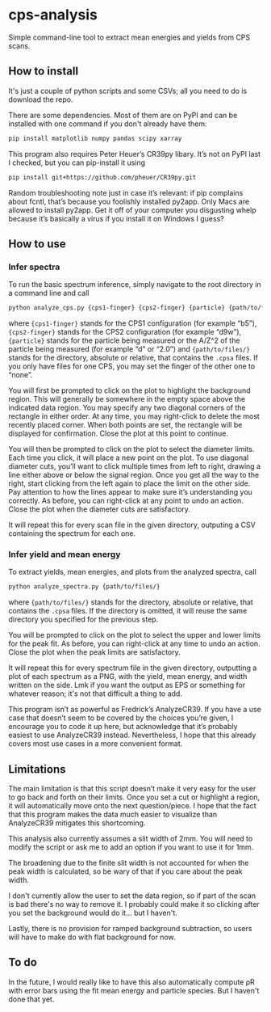 # cps-analysis

 Simple command-line tool to extract mean energies and yields from CPS scans.
 
## How to install

 It's just a couple of python scripts and some CSVs; all you need to do is download the repo.

 There are some dependencies.
 Most of them are on PyPI and can be installed with one command if you don't already have them:
 ~~~bash
 pip install matplotlib numpy pandas scipy xarray
 ~~~

 This program also requires Peter Heuer’s CR39py libary.
 It’s not on PyPI last I checked, but you can pip-install it using
 ~~~bash
 pip install git+https://github.com/pheuer/CR39py.git
 ~~~

 Random troubleshooting note just in case it’s relevant: if pip complains about fcntl,
 that’s because you foolishly installed py2app.
 Only Macs are allowed to install py2app. 
 Get it off of your computer you disgusting whelp
 because it’s basically a virus if you install it on Windows I guess?

## How to use

### Infer spectra

 To run the basic spectrum inference, simply navigate to the root directory in a command line and call
 ~~~bash
 python analyze_cps.py {cps1-finger} {cps2-finger} {particle} {path/to/files/}
 ~~~
 where `{cps1-finger}` stands for the CPS1 configuration (for example “b5”),
 `{cps2-finger}` stands for the CPS2 configuration (for example “d9w”),
 `{particle}` stands for the particle being measured or the A/Z^2 of the particle being measured (for example “d” or “2.0”)
 and `{path/to/files/}` stands for the directory, absolute or relative, that contains the `.cpsa` files.
 If you only have files for one CPS, you may set the finger of the other one to “none”.

 You will first be prompted to click on the plot to highlight the background region.
 This will generally be somewhere in the empty space above the indicated data region.
 You may specify any two diagonal corners of the rectangle in either order.
 At any time, you may right-click to delete the most recently placed corner.
 When both points are set, the rectangle will be displayed for confirmation.
 Close the plot at this point to continue.

 You will then be prompted to click on the plot to select the diameter limits.
 Each time you click, it will place a new point on the plot.
 To use diagonal diameter cuts, you’ll want to click multiple times from left to right,
 drawing a line either above or below the signal region.
 Once you get all the way to the right, start clicking from the left again to place the limit on the other side.
 Pay attention to how the lines appear to make sure it’s understanding you correctly.
 As before, you can right-click at any point to undo an action.
 Close the plot when the diameter cuts are satisfactory.
 
 It will repeat this for every scan file in the given directory,
 outputing a CSV containing the spectrum for each one.

### Infer yield and mean energy

 To extract yields, mean energies, and plots from the analyzed spectra, call
 ~~~bash
 python analyze_spectra.py {path/to/files/}
 ~~~
 where `{path/to/files/}` stands for the directory, absolute or relative, that contains the `.cpsa` files.
 If the directory is omitted, it will reuse the same directory you specified for the previous step.

 You will be prompted to click on the plot to select the upper and lower limits for the peak fit.
 As before, you can right-click at any time to undo an action.
 Close the plot when the peak limits are satisfactory.
 
 It will repeat this for every spectrum file in the given directory,
 outputting a plot of each spectrum as a PNG,
 with the yield, mean energy, and width written on the side.
 Lmk if you want the output as EPS or something for whatever reason;
 it's not that difficult a thing to add.

 This program isn’t as powerful as Fredrick’s AnalyzeCR39.
 If you have a use case that doesn’t seem to be covered by the choices you’re given,
 I encourage you to code it up here, but acknowledge that it’s probably easiest to use AnalyzeCR39 instead.
 Nevertheless, I hope that this already covers most use cases in a more convenient format.

## Limitations

 The main limitation is that this script doesn’t make it very easy for the user to go back and forth on their limits.
 Once you set a cut or highlight a region, it will automatically move onto the next question/piece.
 I hope that the fact that this program makes the data much easier to visualize than AnalyzeCR39
 mitigates this shortcoming. 

 This analysis also currently assumes a slit width of 2mm.
 You will need to modify the script or ask me to add an option if you want to use it for 1mm.
 
 The broadening due to the finite slit width is not accounted for when the peak width is calculated,
 so be wary of that if you care about the peak width.

 I don't currently allow the user to set the data region,
 so if part of the scan is bad there's no way to remove it.
 I probably could make it so clicking after you set the background would do it...
 but I haven't.

 Lastly, there is no provision for ramped background subtraction,
 so users will have to make do with flat background for now.

## To do

 In the future, I would really like to have this also automatically compute ρR with error bars
 using the fit mean energy and particle species.
 But I haven't done that yet.
 
